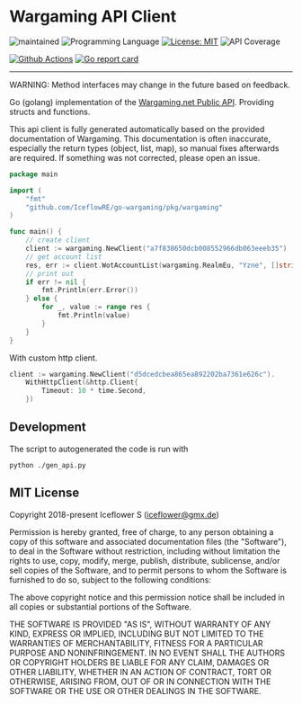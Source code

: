 # Wargaming API Client
![maintained](https://img.shields.io/badge/maintained-yes-brightgreen.svg)
![Programming Language](https://img.shields.io/badge/language-Go-orange.svg)
[![License: MIT](https://img.shields.io/badge/License-MIT-blue.svg)](https://github.com/IceflowRE/go-wargaming/blob/master/LICENSE.md)
![API Coverage](https://img.shields.io/badge/API%20coverage-188%20%2F%20188-green.svg)

[![Github Actions](https://github.com/IceflowRE/go-wargaming/workflows/Build/badge.svg)](https://github.com/IceflowRE/go-wargaming/actions)
[![Go report card](https://goreportcard.com/badge/github.com/IceflowRE/go-wargaming)](https://goreportcard.com/report/github.com/IceflowRE/go-wargaming)

---

WARNING: Method interfaces may change in the future based on feedback.

Go (golang) implementation of the [Wargaming.net Public API](https://developers.wargaming.net/documentation/guide/getting-started/). Providing structs and functions.

This api client is fully generated automatically based on the provided documentation of Wargaming.
This documentation is often inaccurate, especially the return types (object, list, map), so manual fixes afterwards are required. If something was not corrected, please open an issue.

```go
package main

import (
	"fmt"
	"github.com/IceflowRE/go-wargaming/pkg/wargaming"
)

func main() {
	// create client
	client := wargaming.NewClient("a7f838650dcb008552966db063eeeb35")
	// get account list
	res, err := client.WotAccountList(wargaming.RealmEu, "Yzne", []string{}, "", 0, "")
	// print out
	if err != nil {
		fmt.Println(err.Error())
	} else {
		for _, value := range res {
			fmt.Println(value)
		}
	}
}
```

With custom http client.
```go
client := wargaming.NewClient("d5dcedcbea865ea892202ba7361e626c").
    WithHttpClient(&http.Client{
        Timeout: 10 * time.Second,
    })
```

## Development

The script to autogenerated the code is run with 

```shell
python ./gen_api.py
```


## MIT License

Copyright 2018-present Iceflower S (iceflower@gmx.de)

Permission is hereby granted, free of charge, to any person obtaining a copy of this software and associated documentation files (the "Software"), to deal in the Software without restriction, including without limitation the rights to use, copy, modify, merge, publish, distribute, sublicense, and/or sell copies of the Software, and to permit persons to whom the Software is furnished to do so, subject to the following conditions:

The above copyright notice and this permission notice shall be included in all copies or substantial portions of the Software.

THE SOFTWARE IS PROVIDED "AS IS", WITHOUT WARRANTY OF ANY KIND, EXPRESS OR IMPLIED, INCLUDING BUT NOT LIMITED TO THE WARRANTIES OF MERCHANTABILITY, FITNESS FOR A PARTICULAR PURPOSE AND NONINFRINGEMENT. IN NO EVENT SHALL THE AUTHORS OR COPYRIGHT HOLDERS BE LIABLE FOR ANY CLAIM, DAMAGES OR OTHER LIABILITY, WHETHER IN AN ACTION OF CONTRACT, TORT OR OTHERWISE, ARISING FROM, OUT OF OR IN CONNECTION WITH THE SOFTWARE OR THE USE OR OTHER DEALINGS IN THE SOFTWARE.